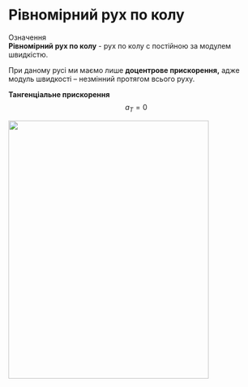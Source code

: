#  Рiвномiрний рух по колу

<div class="eoz-wrap">
<span class="eoz">Означення</span>
<div class="eoz-text">
<b>Рiвномiрний рух по колу</b> - рух по колу с постiйною за модулем швидкiстю.

При даному русi ми маємо лише <b>доцентрове прискорення,</b> адже модуль швидкостi – незмiнний протягом всього руху.

<b>Тангенцiальне прискорення</b> $$a_T = 0$$
</div>
</div>
<img class="image" width="395" height="510" src="https://rawgit.com/chudaol/ed-era-book-physics/master/images/chapter_3/12.png">

